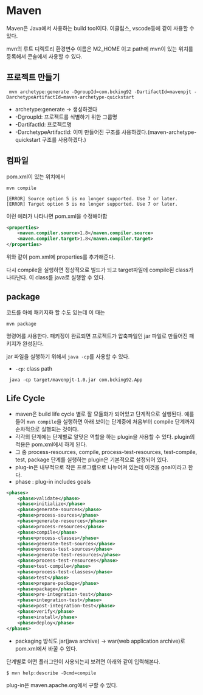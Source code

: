 # Maven
Maven은 Java에서 사용하는 build tool이다. 이클립스, vscode등에 같이 사용할 수 있다.

mvn의 루트 디렉토리 환경변수 이름은 M2_HOME 이고 path에 mvn이 있는 위치를 등록해서 콘솔에서 사용할 수 있다.

## 프로젝트 만들기

```shell
 mvn archetype:generate -DgroupId=com.bcking92 -DartifactId=mavenpjt -DarchetypeArtifactId=maven-archetype-quickstart
```
- archetype:generate -> 생성하겠다
- -DgroupId: 프로젝트를 식별하기 위한 그룹명
- -DartifactId: 프로젝트명
- -DarchetypeArtifactId: 이미 만들어진 구조를 사용하겠다.(maven-archetype-quickstart 구조를 사용하겠다.)

## 컴파일

pom.xml이 있는 위치에서

```shell
mvn compile
```
```shell
[ERROR] Source option 5 is no longer supported. Use 7 or later.
[ERROR] Target option 5 is no longer supported. Use 7 or later.
```
이런 에러가 나타나면 pom.xml을 수정해야함

```xml
<properties>
    <maven.compiler.source>1.8</maven.compiler.source>
    <maven.compiler.target>1.8</maven.compiler.target>
</properties>
```
위와 같이 pom.xml에 properties를 추가해준다.

다시 compile을 실행하면 정상적으로 빌드가 되고 target파일에 compile된 class가 나타난다. 이 class를 java로 실행할 수 있다.

## package
코드를 아예 패키지화 할 수도 있는데 이 때는
```shell
mvn package
```
명령어를 사용한다. 패키징이 완료되면 프로젝트가 압축파일인 jar 파일로 만들어진 패키지가 완성된다.

jar 파일을 실행하기 위해서 `java -cp`를 사용할 수 있다.

- `-cp`: class path

```shell
 java -cp target/mavenpjt-1.0.jar com.bcking92.App
```

## Life Cycle

- maven은 build life cycle 별로 잘 모듈화가 되어있고 단계적으로 실행된다. 예를들어 `mvn compile`을 실행하면 아래 보이는 단계중에 처음부터 compile 단계까지 순차적으로 실행되는 것이다.
- 각각의 단계에는 단계별로 알맞은 역할을 하는 plugin을 사용할 수 있다. plugin의 적용은 pom.xml에서 하게 된다.
- 그 중 process-resources, compile, process-test-resources, test-compile, test, package 단계를 실행하는 plugin은 기본적으로 설정되어 있다.
- plug-in은 내부적으로 작은 프로그램으로 나누어져 있는데 이것을 goal이라고 한다.
- phase : plug-in includes goals

```xml
<phases>
    <phase>validate</phase>
    <phase>initialize</phase>
    <phase>generate-sources</phase>
    <phase>process-sources</phase>
    <phase>generate-resources</phase>
    <phase>process-resources</phase>
    <phase>compile</phase>
    <phase>process-classes</phase>
    <phase>generate-test-sources</phase>
    <phase>process-test-sources</phase>
    <phase>generate-test-resources</phase>
    <phase>process-test-resources</phase>
    <phase>test-compile</phase>
    <phase>process-test-classes</phase>
    <phase>test</phase>
    <phase>prepare-package</phase>
    <phase>package</phase>
    <phase>pre-integration-test</phase>
    <phase>integration-test</phase>
    <phase>post-integration-test</phase>
    <phase>verify</phase>
    <phase>install</phase>
    <phase>deploy</phase>
</phases>
```

- packaging 방식도 jar(java archive) -> war(web application archive)로 pom.xml에서 바꿀 수 있다.

단계별로 어떤 플러그인이 사용되는지 보려면 아래와 같이 입력해본다.
```shell
$ mvn help:describe -Dcmd=compile
```

plug-in은 maven.apache.org에서 구할 수 있다.

